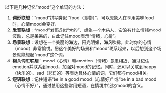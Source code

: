 以下是几种记忆“mood”这个单词的方法：
1. **词形联想**：“mood”拼写类似 “food（食物）”，可以想象人在享用美味food时，心情mood会变好。
2. **发音联想**：“mood”发音近似“木的”，想象一个木头人，它没有什么情绪mood波动，总是呆呆的，由此记住mood表示“情绪，心情”。
3. **场景联想**：设想在一个美丽的海边，阳光明媚，海风吹拂，此时你的心情（mood）非常愉悦。把这个美好的场景和“mood”联系起来，以后想到这个场景就能想起“mood”这个词。
4. **相关词汇联想**：mood（心情）和emotion（情绪）意思相近，通过记住emotion并联系到mood，加强对mood的记忆。同时，还可以关联到happy（快乐的）、sad（悲伤的）等表达具体心情的词，它们都与mood相关。 
5. **短语联想**：记住短语“be in a good mood（心情好）” 或“be in a bad mood（心情不好）”，通过使用这些常用短语，在情境中记忆mood的含义。 